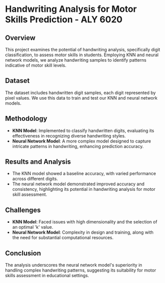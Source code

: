 # Handwriting Analysis for Motor Skills Prediction - ALY 6020

## Overview
This project examines the potential of handwriting analysis, specifically digit classification, to assess motor skills in students. Employing KNN and neural network models, we analyze handwriting samples to identify patterns indicative of motor skill levels.

## Dataset
The dataset includes handwritten digit samples, each digit represented by pixel values. We use this data to train and test our KNN and neural network models.

## Methodology
- **KNN Model**: Implemented to classify handwritten digits, evaluating its effectiveness in recognizing diverse handwriting styles.
- **Neural Network Model**: A more complex model designed to capture intricate patterns in handwriting, enhancing prediction accuracy.

## Results and Analysis
- The KNN model showed a baseline accuracy, with varied performance across different digits.
- The neural network model demonstrated improved accuracy and consistency, highlighting its potential in handwriting analysis for motor skill assessment.

## Challenges
- **KNN Model**: Faced issues with high dimensionality and the selection of an optimal 'k' value.
- **Neural Network Model**: Complexity in design and training, along with the need for substantial computational resources.

## Conclusion
The analysis underscores the neural network model's superiority in handling complex handwriting patterns, suggesting its suitability for motor skills assessment in educational settings.
